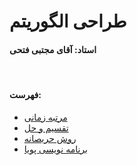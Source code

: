 # طراحی الگوریتم

#### استاد: آقای مجتبی فتحی
<br/>

#### فهرست:
* [مرتبه زمانی](algorithm/part1.html)
* [تقسیم و حل](algorithm/part2.html)
* [روش حریصانه](algorithm/part3.html)
* [برنامه نویسی پویا](algorithm/part4.html)